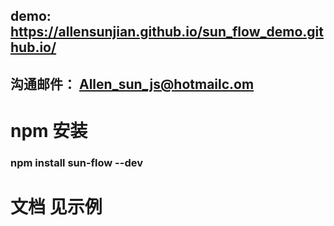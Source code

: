 ## demo: https://allensunjian.github.io/sun_flow_demo.github.io/
## 沟通邮件： Allen_sun_js@hotmailc.om

# npm 安装 
### npm install sun-flow --dev
# 文档 见示例
